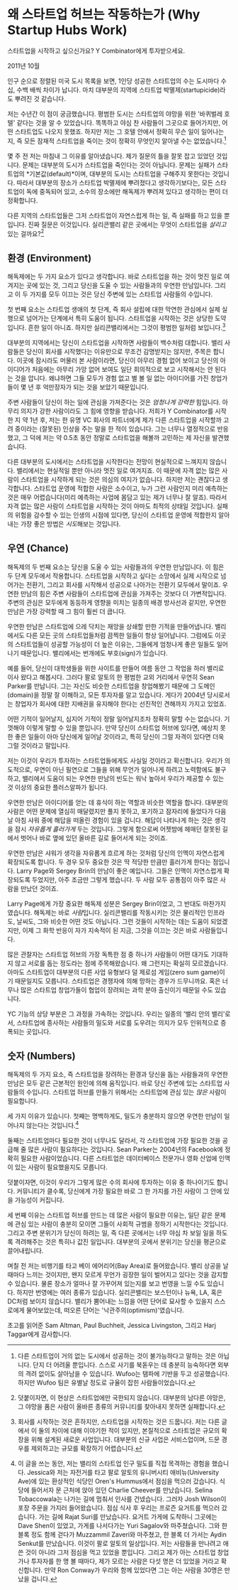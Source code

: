 # 왜 스타트업 허브는 작동하는가 (Why Startup Hubs Work)

스타트업을 시작하고 싶으신가요?
Y Combinator에게 투자받으세요.

2011년 10월

인구 순으로 정렬된 미국 도시 목록을 보면, 1인당 성공한 스타트업의 수는 도시마다 수십, 수백 배씩 차이가 납니다. 마치 대부분의 지역에 스타트업 박멸제(startupicide)라도 뿌려진 것 같습니다.

저는 수년간 이 점이 궁금했습니다. 평범한 도시는 스타트업의 야망을 위한 '바퀴벌레 호텔' 같다는 것을 알 수 있었습니다. 똑똑하고 야심 찬 사람들이 그곳으로 들어가지만, 어떤 스타트업도 나오지 못했죠. 하지만 저는 그 호텔 안에서 정확히 무슨 일이 일어나는지, 즉 모든 잠재적 스타트업을 죽이는 것이 정확히 무엇인지 알아낼 수는 없었습니다.[^1]

몇 주 전 저는 마침내 그 이유를 알아냈습니다. 제가 질문의 틀을 잘못 잡고 있었던 것입니다. 문제는 대부분의 도시가 스타트업을 죽인다는 것이 아닙니다. 문제는 실패가 스타트업의 *기본값(default)*이며, 대부분의 도시는 스타트업을 구해주지 못한다는 것입니다. 따라서 대부분의 장소가 스타트업 박멸제에 뿌려졌다고 생각하기보다는, 모든 스타트업이 독에 중독되어 있고, 소수의 장소에만 해독제가 뿌려져 있다고 생각하는 편이 더 정확합니다.

다른 지역의 스타트업들은 그저 스타트업이 자연스럽게 하는 일, 즉 실패를 하고 있을 뿐입니다. 진짜 질문은 이것입니다. 실리콘밸리 같은 곳에서는 무엇이 스타트업을 *살리고* 있는 걸까요?[^2]

## 환경 (Environment)

해독제에는 두 가지 요소가 있다고 생각합니다. 바로 스타트업을 하는 것이 멋진 일로 여겨지는 곳에 있는 것, 그리고 당신을 도울 수 있는 사람들과의 우연한 만남입니다. 그리고 이 두 가지를 모두 이끄는 것은 당신 주변에 있는 스타트업 사람들의 수입니다.

첫 번째 요소는 스타트업 생애의 첫 단계, 즉 회사 설립에 대한 막연한 관심에서 실제 실행으로 넘어가는 단계에서 특히 도움이 됩니다. 스타트업을 시작하는 것은 상당한 도약입니다. 흔한 일이 아니죠. 하지만 실리콘밸리에서는 그것이 평범한 일처럼 보입니다.[^3]

대부분의 지역에서는 당신이 스타트업을 시작하면 사람들이 백수처럼 대합니다. 밸리 사람들은 당신이 회사를 시작했다는 이유만으로 무조건 감명받지는 않지만, 주목은 합니다. 이곳에 잠시라도 머물러 본 사람이라면, 당신이 아무리 경험 없어 보이고 당신의 아이디어가 처음에는 아무리 가망 없어 보여도 일단 회의적으로 보고 시작해서는 안 된다는 것을 압니다. 왜냐하면 그들 모두가 경험 없고 별 볼 일 없는 아이디어를 가진 창업가들이 몇 년 후 억만장자가 되는 것을 보았기 때문입니다.

주변 사람들이 당신이 하는 일에 관심을 가져준다는 것은 *엄청나게 강력한* 힘입니다. 아무리 의지가 강한 사람이라도 그 힘에 영향을 받습니다. 저희가 Y Combinator를 시작한 지 약 1년 후, 저는 한 유명 VC 회사의 파트너에게 제가 다른 스타트업을 시작할까 고려 중이라는 (잘못된) 인상을 주는 말을 한 적이 있습니다. 그는 너무나 열정적으로 반응했고, 그 덕에 저는 약 0.5초 동안 정말로 스타트업을 해볼까 고민하는 제 자신을 발견했습니다.

다른 대부분의 도시에서는 스타트업을 시작한다는 전망이 현실적으로 느껴지지 않습니다. 밸리에서는 현실적일 뿐만 아니라 멋진 일로 여겨지죠. 이 때문에 자격 없는 많은 사람이 스타트업을 시작하게 되는 것은 의심의 여지가 없습니다. 하지만 저는 괜찮다고 생각합니다. 스타트업 운영에 적합한 사람은 소수이고, 누가 그런 사람인지 미리 예측하는 것은 매우 어렵습니다(미리 예측하는 사업에 몸담고 있는 제가 너무나 잘 알죠). 따라서 자격 없는 많은 사람이 스타트업을 시작하는 것이 아마도 최적의 상태일 것입니다. 실패의 위험을 감수할 수 있는 인생의 시점에 있다면, 당신이 스타트업 운영에 적합한지 알아내는 가장 좋은 방법은 *시도*해보는 것입니다.

## 우연 (Chance)

해독제의 두 번째 요소는 당신을 도울 수 있는 사람들과의 우연한 만남입니다. 이 힘은 두 단계 모두에서 작용합니다. 스타트업을 시작하고 싶다는 소망에서 실제 시작으로 넘어가는 전환기, 그리고 회사를 시작해서 성공으로 나아가는 전환기 모두에서 말이죠. 우연한 만남의 힘은 주변 사람들이 스타트업에 관심을 가져주는 것보다 더 가변적입니다. 주변의 관심은 모두에게 동등하게 영향을 미치는 일종의 배경 방사선과 같지만, 우연한 만남은 가장 강력할 때 그 힘이 훨씬 더 큽니다.

우연한 만남은 스타트업에 으레 닥치는 재앙을 상쇄할 만한 기적을 만들어냅니다. 밸리에서도 다른 모든 곳의 스타트업들처럼 끔찍한 일들이 항상 일어납니다. 그럼에도 이곳의 스타트업들이 성공할 가능성이 더 높은 이유는, 그들에게 엄청나게 좋은 일들도 일어나기 때문입니다. 밸리에서는 번개에도 부호(sign)가 있습니다.

예를 들어, 당신이 대학생들을 위한 사이트를 만들어 여름 동안 그 작업을 하러 밸리로 이사 왔다고 해봅시다. 그러다 팔로 알토의 한 평범한 교외 거리에서 우연히 Sean Parker를 만납니다. 그는 자신도 비슷한 스타트업을 창업해봤기 때문에 그 도메인(domain)을 정말 잘 이해하고, 모든 투자자를 알고 있습니다. 게다가 2004년 당시로서는 창업자가 회사에 대한 지배권을 유지해야 한다는 선진적인 견해까지 가지고 있었죠.

어떤 기적이 일어날지, 심지어 기적이 정말 일어날지조차 정확히 말할 수는 없습니다. 기껏해야 이렇게 말할 수 있을 뿐입니다. 만약 당신이 스타트업 허브에 있다면, 예상치 못한 좋은 일들이 아마 당신에게 일어날 것이라고, 특히 당신이 그럴 자격이 있다면 더욱 그럴 것이라고 말입니다.

저는 이것이 우리가 투자하는 스타트업들에게도 사실일 것이라고 확신합니다. 우리가 의도적으로, 우연이 아닌 필연으로 그들을 위해 무언가 일어나게 하려고 노력함에도 불구하고, 밸리에서 도움이 되는 우연한 만남의 빈도는 워낙 높아서 우리가 제공할 수 있는 것 이상의 중요한 플러스알파가 됩니다.

우연한 만남은 아이디어를 얻는 데 휴식이 하는 역할과 비슷한 역할을 합니다. 대부분의 사람은 어떤 문제에 열심히 매달렸지만 풀지 못하고, 포기하고 잠자리에 들었다가 다음 날 아침 샤워 중에 해답을 떠올린 경험이 있을 겁니다. 해답이 나타나게 하는 것은 생각을 잠시 *자유롭게 흘러가게* 두는 것입니다. 그렇게 함으로써 어젯밤에 헤매던 잘못된 길에서 벗어나 바로 옆에 있던 올바른 길로 들어서게 되는 것이죠.

우연한 만남은 샤워가 생각을 자유롭게 흐르게 하는 것처럼 당신의 인맥이 자연스럽게 확장되도록 합니다. 두 경우 모두 중요한 것은 딱 적당한 만큼만 흘러가게 한다는 점입니다. Larry Page와 Sergey Brin의 만남이 좋은 예입니다. 그들은 인맥이 자연스럽게 확장되도록 두었지만, 아주 조금만 그렇게 했습니다. 두 사람 모두 공통점이 아주 많은 사람을 만났던 것이죠.

Larry Page에게 가장 중요한 해독제 성분은 Sergey Brin이었고, 그 반대도 마찬가지였습니다. 해독제는 바로 *사람*입니다. 실리콘밸리를 작동시키는 것은 물리적인 인프라도, 날씨도, 그와 비슷한 어떤 것도 아닙니다. 그런 것들이 시작하는 데는 도움이 되었겠지만, 이제 그 화학 반응이 자가 지속적이 된 지금, 그것을 이끄는 것은 바로 사람들입니다.

많은 관찰자는 스타트업 허브의 가장 독특한 점 중 하나가 사람들이 어떤 대가도 기대하지 않고 서로를 돕는 정도라는 점에 주목해왔습니다. 왜 그런지는 확실히 모르겠습니다. 아마도 스타트업이 대부분의 다른 사업 유형보다 덜 제로섬 게임(zero sum game)이기 때문일지도 모릅니다. 스타트업은 경쟁자에 의해 망하는 경우가 드무니까요. 혹은 너무나 많은 스타트업 창업가들이 협업이 장려되는 과학 분야 출신이기 때문일 수도 있습니다.

YC 기능의 상당 부분은 그 과정을 가속하는 것입니다. 우리는 일종의 '밸리 안의 밸리'로서, 스타트업에 종사하는 사람들의 밀도와 서로를 도우려는 의지가 모두 인위적으로 증폭되는 곳입니다.

## 숫자 (Numbers)

해독제의 두 가지 요소, 즉 스타트업을 장려하는 환경과 당신을 돕는 사람들과의 우연한 만남은 모두 같은 근본적인 원인에 의해 움직입니다. 바로 당신 주변에 있는 스타트업 사람들의 수입니다. 스타트업 허브를 만들기 위해서는 스타트업에 관심 있는 *많은* 사람이 필요합니다.

세 가지 이유가 있습니다. 첫째는 명백하게도, 밀도가 충분하지 않으면 우연한 만남이 일어나지 않는다는 것입니다.[^4]

둘째는 스타트업마다 필요한 것이 너무나도 달라서, 각 스타트업에 가장 필요한 것을 공급해 줄 많은 사람이 필요하다는 것입니다. Sean Parker는 2004년의 Facebook에 정확히 필요한 사람이었습니다. 다른 스타트업은 데이터베이스 전문가나 영화 산업에 인맥이 있는 사람이 필요했을지도 모릅니다.

덧붙이자면, 이것이 우리가 그렇게 많은 수의 회사에 투자하는 이유 중 하나이기도 합니다. 커뮤니티가 클수록, 당신에게 가장 필요한 바로 그 한 가지를 가진 사람이 그 안에 있을 가능성이 커집니다.

세 번째 이유는 스타트업 허브를 만드는 데 많은 사람이 필요한 이유는, 일단 같은 문제에 관심 있는 사람이 충분히 모이면 그들이 사회적 규범을 정하기 시작한다는 것입니다. 그리고 주변 분위기가 당신이 하려는 일, 즉 다른 곳에서는 너무 야심 차 보일 일을 하도록 격려해주는 것은 특히나 값진 일입니다. 대부분의 곳에서 분위기는 당신을 평균으로 끌어내립니다.

며칠 전 저는 비행기를 타고 베이 에어리어(Bay Area)로 들어왔습니다. 밸리 상공을 날 때마다 느끼는 것이지만, 왠지 모르게 무언가 굉장한 일이 벌어지고 있다는 것을 감지할 수 있습니다. 물론 장소가 얼마나 잘 가꾸어져 있는지를 보고 번영을 느낄 수도 있습니다. 하지만 번영에는 여러 종류가 있습니다. 실리콘밸리는 보스턴이나 뉴욕, LA, 혹은 DC처럼 보이지 않습니다. 밸리가 뿜어내는 느낌을 어떤 단어로 묘사할 수 있을지 스스로에게 물어보았는데, 떠오른 단어는 '낙관주의(optimism)'였습니다.

초고를 읽어준 Sam Altman, Paul Buchheit, Jessica Livingston, 그리고 Harj Taggar에게 감사합니다.

[^1]: 다른 스타트업이 거의 없는 도시에서 성공하는 것이 불가능하다고 말하는 것은 아닙니다. 단지 더 어려울 뿐입니다. 스스로 사기를 북돋우는 데 충분히 능숙하다면 외부의 격려 없이도 살아남을 수 있습니다. Wufoo는 탬파에 기반을 두고 성공했습니다. 하지만 Wufoo 팀은 유별날 정도로 규율이 잡힌 사람들이었습니다.
[^2]: 덧붙이자면, 이 현상은 스타트업에만 국한되지 않습니다. 대부분의 남다른 야망은, 그 야망을 품은 사람이 올바른 종류의 커뮤니티를 찾아내지 못하면 실패합니다.
[^3]: 회사를 시작하는 것은 흔하지만, 스타트업을 시작하는 것은 드뭅니다. 저는 다른 글에서 이 둘의 차이에 대해 이야기한 적이 있지만, 본질적으로 스타트업은 규모의 확장을 위해 설계된 새로운 사업입니다. 대부분의 신규 사업은 서비스업이며, 드문 경우를 제외하고는 규모를 확장하기 어렵습니다.
[^4]: 이 글을 쓰는 동안, 저는 밸리의 스타트업 인구 밀도를 직접 목격하는 경험을 했습니다. Jessica와 저는 자전거를 타고 팔로 알토의 유니버시티 애비뉴(University Ave)에 있는 환상적인 식당인 Oren's Hummus에서 점심을 먹으러 갔습니다. 식당에 들어서자 문 근처에 앉아 있던 Charlie Cheever를 만났습니다. Selina Tobaccowala는 나가는 길에 멈춰서 인사를 건넸습니다. 그러자 Josh Wilson이 포장 주문을 가지러 들어왔습니다. 점심 식사 후 우리는 프로즌 요거트를 먹으러 갔습니다. 가는 길에 Rajat Suri를 만났습니다. 요거트 가게에 도착하니 그곳에는 Dave Shen이 있었고, 가게를 나서다가는 Yuri Sagalov와 마주쳤습니다. 그와 한 블록 정도 함께 걷다가 Muzzammil Zaveri와 마주쳤고, 한 블록 더 가서는 Aydin Senkut를 만났습니다. 이것이 팔로 알토의 일상입니다. 저는 사람들을 만나려고 애쓴 것이 아니라 그저 점심을 먹고 있었을 뿐입니다. 그리고 제가 아는 스타트업 창업가나 투자자를 한 명 볼 때마다, 제가 모르는 사람은 다섯 명은 더 있었을 거라고 확신합니다. 만약 Ron Conway가 우리와 함께 있었다면 그는 아는 사람을 30명은 만났을 겁니다.
